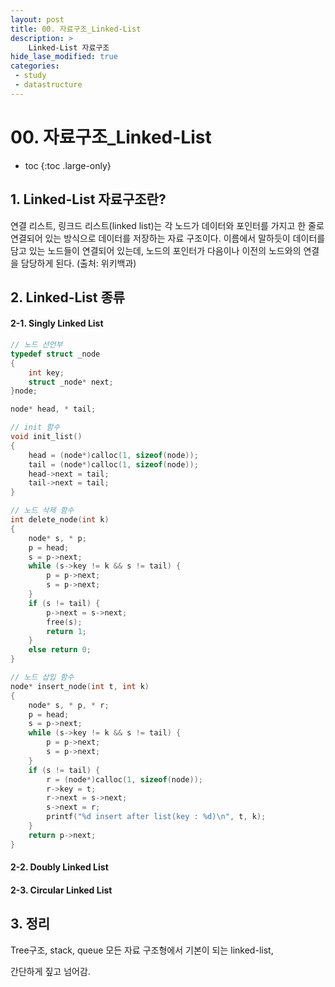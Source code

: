 ```yaml
---
layout: post
title: 00. 자료구조_Linked-List
description: >
    Linked-List 자료구조
hide_lase_modified: true
categories:
 - study
 - datastructure
---
```


<script async src="https://pagead2.googlesyndication.com/pagead/js/adsbygoogle.js?client=ca-pub-8919104066540378"
     crossorigin="anonymous"></script>
     
# 00. 자료구조_Linked-List

* toc
{:toc .large-only}

## 1. Linked-List 자료구조란?

연결 리스트, 링크드 리스트(linked list)는 각 노드가 데이터와 포인터를 가지고 한 줄로 연결되어 있는 방식으로 데이터를 저장하는 자료 구조이다. 이름에서 말하듯이 데이터를 담고 있는 노드들이 연결되어 있는데, 노드의 포인터가 다음이나 이전의 노드와의 연결을 담당하게 된다. (출처: 위키백과)

## 2. Linked-List 종류

#### 2-1. Singly Linked List

~~~cpp
// 노드 선언부
typedef struct _node
{
	int key;
	struct _node* next;
}node;

node* head, * tail;

// init 함수
void init_list()
{
	head = (node*)calloc(1, sizeof(node));
	tail = (node*)calloc(1, sizeof(node));
	head->next = tail;
	tail->next = tail;
}

// 노드 삭제 함수
int delete_node(int k)
{
	node* s, * p;
	p = head;
	s = p->next;
	while (s->key != k && s != tail) {
		p = p->next;
		s = p->next;
	}
	if (s != tail) {
		p->next = s->next;
		free(s);
		return 1;
	}
	else return 0;
}

// 노드 삽입 함수
node* insert_node(int t, int k)
{
	node* s, * p, * r;
	p = head;
	s = p->next;
	while (s->key != k && s != tail) {
		p = p->next;
		s = p->next;
	}
	if (s != tail) {
		r = (node*)calloc(1, sizeof(node));
		r->key = t;
		r->next = s->next;
		s->next = r;
		printf("%d insert after list(key : %d)\n", t, k);
	}
	return p->next;
}
~~~
#### 2-2. Doubly Linked List
#### 2-3. Circular Linked List

## 3. 정리

Tree구조, stack, queue 모든 자료 구조형에서 기본이 되는 linked-list,

간단하게 짚고 넘어감.
